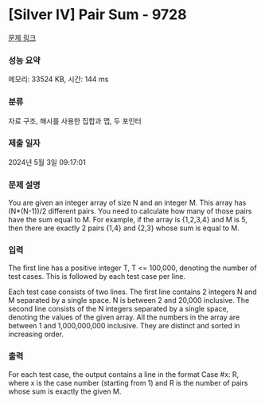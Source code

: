 # [Silver IV] Pair Sum - 9728 

[문제 링크](https://www.acmicpc.net/problem/9728) 

### 성능 요약

메모리: 33524 KB, 시간: 144 ms

### 분류

자료 구조, 해시를 사용한 집합과 맵, 두 포인터

### 제출 일자

2024년 5월 3일 09:17:01

### 문제 설명

<p>You are given an integer array of size N and an integer M. This array has (N*(N-1))/2 different pairs. You need to calculate how many of those pairs have the sum equal to M. For example, if the array is {1,2,3,4} and M is 5, then there are exactly 2 pairs {1,4} and {2,3} whose sum is equal to M. </p>

### 입력 

 <p>The first line has a positive integer T, T <= 100,000, denoting the number of test cases. This is followed by each test case per line. </p>

<p>Each test case consists of two lines. The first line contains 2 integers N and M separated by a single space. N is between 2 and 20,000 inclusive. The second line consists of the N integers separated by a single space, denoting the values of the given array. All the numbers in the array are between 1 and 1,000,000,000 inclusive. They are distinct and sorted in increasing order.</p>

### 출력 

 <p>For each test case, the output contains a line in the format Case #x: R, where x is the case number (starting from 1) and R is the number of pairs whose sum is exactly the given M. </p>

